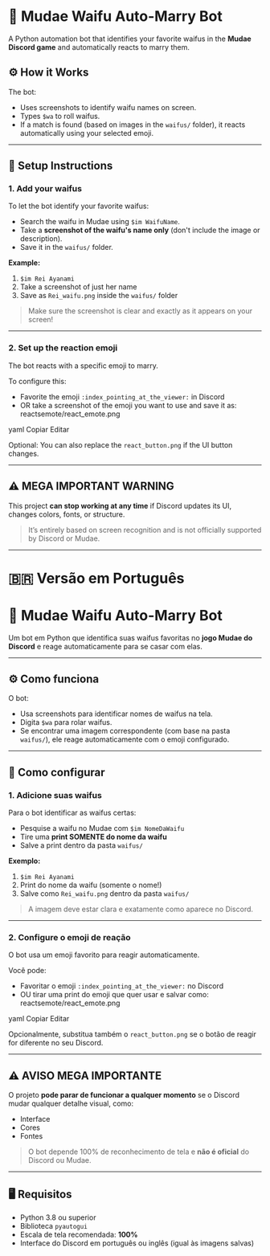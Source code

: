 # 💍 Mudae Waifu Auto-Marry Bot

A Python automation bot that identifies your favorite waifus in the **Mudae Discord game** and automatically reacts to marry them.

## ⚙️ How it Works

The bot:
- Uses screenshots to identify waifu names on screen.
- Types `$wa` to roll waifus.
- If a match is found (based on images in the `waifus/` folder), it reacts automatically using your selected emoji.

---

## 📁 Setup Instructions

### 1. Add your waifus

To let the bot identify your favorite waifus:

- Search the waifu in Mudae using `$im WaifuName`.
- Take a **screenshot of the waifu's name only** (don't include the image or description).
- Save it in the `waifus/` folder.

**Example:**

1. `$im Rei Ayanami`  
2. Take a screenshot of just her name  
3. Save as `Rei_waifu.png` inside the `waifus/` folder

> Make sure the screenshot is clear and exactly as it appears on your screen!

---

### 2. Set up the reaction emoji

The bot reacts with a specific emoji to marry.

To configure this:
- Favorite the emoji `:index_pointing_at_the_viewer:` in Discord
- OR take a screenshot of the emoji you want to use and save it as:
reactsemote/react_emote.png

yaml
Copiar
Editar

Optional: You can also replace the `react_button.png` if the UI button changes.

---

## ⚠️ MEGA IMPORTANT WARNING

This project **can stop working at any time** if Discord updates its UI, changes colors, fonts, or structure.

> It’s entirely based on screen recognition and is not officially supported by Discord or Mudae.

---

# 🇧🇷 Versão em Português

# 💍 Mudae Waifu Auto-Marry Bot

Um bot em Python que identifica suas waifus favoritas no **jogo Mudae do Discord** e reage automaticamente para se casar com elas.

---

## ⚙️ Como funciona

O bot:
- Usa screenshots para identificar nomes de waifus na tela.
- Digita `$wa` para rolar waifus.
- Se encontrar uma imagem correspondente (com base na pasta `waifus/`), ele reage automaticamente com o emoji configurado.

---

## 📁 Como configurar

### 1. Adicione suas waifus

Para o bot identificar as waifus certas:

- Pesquise a waifu no Mudae com `$im NomeDaWaifu`
- Tire uma **print SOMENTE do nome da waifu**
- Salve a print dentro da pasta `waifus/`

**Exemplo:**

1. `$im Rei Ayanami`  
2. Print do nome da waifu (somente o nome!)  
3. Salve como `Rei_waifu.png` dentro da pasta `waifus/`

> A imagem deve estar clara e exatamente como aparece no Discord.

---

### 2. Configure o emoji de reação

O bot usa um emoji favorito para reagir automaticamente.

Você pode:
- Favoritar o emoji `:index_pointing_at_the_viewer:` no Discord
- OU tirar uma print do emoji que quer usar e salvar como:
reactsemote/react_emote.png

yaml
Copiar
Editar

Opcionalmente, substitua também o `react_button.png` se o botão de reagir for diferente no seu Discord.

---

## ⚠️ AVISO MEGA IMPORTANTE

O projeto **pode parar de funcionar a qualquer momento** se o Discord mudar qualquer detalhe visual, como:
- Interface
- Cores
- Fontes

> O bot depende 100% de reconhecimento de tela e **não é oficial** do Discord ou Mudae.

---

## 🖥️ Requisitos

- Python 3.8 ou superior
- Biblioteca `pyautogui`
- Escala de tela recomendada: **100%**
- Interface do Discord em português ou inglês (igual às imagens salvas)
